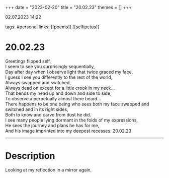 +++
date = "2023-02-20"
title = "20.02.23"
themes = []
+++

02.07.2023 14:22

tags: #personal
links: [[poems]] [[selfipetus]]

# 20.02.23
Greetings flipped self,  
I seem to see you surprisingly sequentially,  
Day after day when I observe light that twice graced my face,  
I guess I see you differently to the rest of the world,  
Always swapped and switched,  
Always dead on except for a little crook in my neck...  
That bends my head up and down and side to side,  
To observe a perpetually almost there beard...  
There happens to be one being who sees both my face swapped and switched and in its right sides,  
Both to know and carve from dust he did.  
I see many people lying dormant in the folds of my expressions,  
He sees the journey and plans he has for me,  
And his image imprinted into my deepest recesses.
20.02.23

---
# Description
Looking at my reflection in a mirror again.